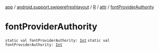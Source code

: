 [app](../../../index.md) / [android.support.swiperefreshlayout](../../index.md) / [R](../index.md) / [attr](index.md) / [fontProviderAuthority](./font-provider-authority.md)

# fontProviderAuthority

`static val fontProviderAuthority: `[`Int`](https://kotlinlang.org/api/latest/jvm/stdlib/kotlin/-int/index.html)
`static val fontProviderAuthority: `[`Int`](https://kotlinlang.org/api/latest/jvm/stdlib/kotlin/-int/index.html)
